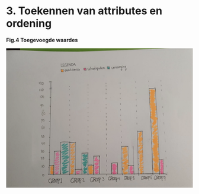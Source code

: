# 3. Toekennen van attributes en ordening

  
**Fig.4 Toegevoegde waardes**

![](../.gitbook/assets/var3.png)

